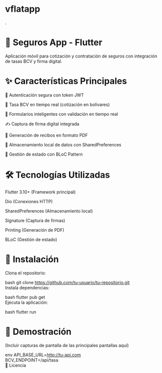 # vflatapp

.
# 📱 Seguros App - Flutter
Aplicación móvil para cotización y contratación de seguros con integración de tasas BCV y firma digital.

# ✨ Características Principales
🔐 Autenticación segura con token JWT

💱 Tasa BCV en tiempo real (cotización en bolívares)

📝 Formularios inteligentes con validación en tiempo real

✍️ Captura de firma digital integrada

🧾 Generación de recibos en formato PDF

💾 Almacenamiento local de datos con SharedPreferences

🔄 Gestión de estado con BLoC Pattern

# 🛠 Tecnologías Utilizadas
Flutter 3.10+ (Framework principal)

Dio (Conexiones HTTP)

SharedPreferences (Almacenamiento local)

Signature (Captura de firmas)

Printing (Generación de PDF)

BLoC (Gestión de estado)

# 🚀 Instalación
Clona el repositorio:

bash
git clone https://github.com/tu-usuario/tu-repositorio.git  
Instala dependencias:

bash
flutter pub get  
Ejecuta la aplicación:

bash
flutter run  
# 📸 Demostración
(Incluir capturas de pantalla de las principales pantallas aquí)

env
API_BASE_URL=http://tu-api.com  
BCV_ENDPOINT=/api/tasa  
📄 Licencia
